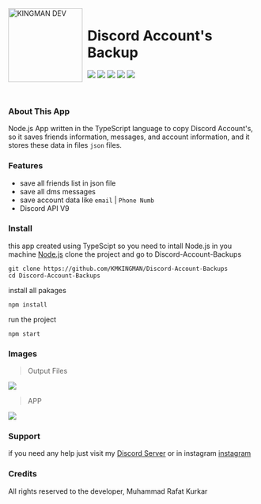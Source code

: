 <img width="150" height="150" align="left" style="float: left; margin: 0 10px 0 0;" alt="KINGMAN DEV" src="https://i.top4top.io/p_1965sxw291.png">  

# Discord Account's Backup 

![](https://img.shields.io/github/stars/kmkingman/Discord-Account-Backups.svg) ![](https://img.shields.io/github/forks/kmkingman/Discord-Account-Backups.svg) ![](https://img.shields.io/github/tag/kmkingman/Discord-Account-Backups.svg) ![](https://img.shields.io/github/release/kmkingman/Discord-Account-Backups.svg) ![](https://img.shields.io/github/issues/kmkingman/Discord-Account-Backups.svg) 

<br>

### About This App
Node.js App written in the TypeScript language to copy Discord Account's, so it saves friends information, messages, and account information, and it stores these data in files `json` files.

### Features

- save all friends list in json file
- save all dms messages 
- save account data like `email` | `Phone Numb`
- Discord API V9

### Install

this app created using TypeScipt so you need to intall Node.js in you machine [Node.js](https://nodejs.org/en/download/)
clone the project and go to Discord-Account-Backups
```shell
git clone https://github.com/KMKINGMAN/Discord-Account-Backups
cd Discord-Account-Backups
```
install all pakages
```shell
npm install
```
run the project
```shell
npm start
```

### Images

> Output Files

![](https://media.discordapp.net/attachments/892734013993787394/1013690155950948352/unknown.png)
> APP

![](https://media.discordapp.net/attachments/892734013993787394/1013690647032631349/unknown.png)

### Support
if you need any help just visit my [Discord Server](https://discord.gg/kmcodes)
or in instagram [instagram](https://instagram.com/km.kingman/)

### Credits
All rights reserved to the developer, Muhammad Rafat Kurkar